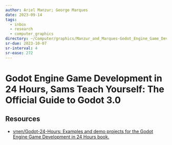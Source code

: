 ```yaml
---
author: Ariel Manzur; George Marques
date: 2023-09-14
tags:
  - inbox
  - research
  - computer_graphics
directory: ~/Computer/graphics/Manzur_and_Marques-Godot_Engine_Game_Development/
sr-due: 2023-10-07
sr-interval: 4
sr-ease: 272
---
```


# Godot Engine Game Development in 24 Hours, Sams Teach Yourself: The Official Guide to Godot 3.0

## Resources

- [vnen/Godot-24-Hours: Examples and demo projects for the Godot Engine
Game Development in 24 Hours book.](https://github.com/vnen/Godot-24-Hours)



